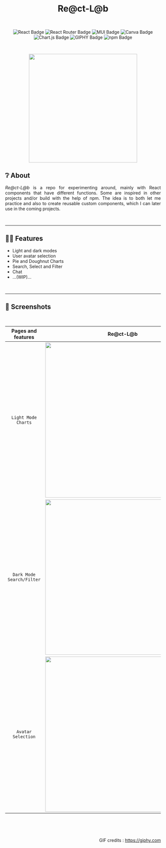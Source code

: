 <h1 align="center">Re@ct-L@b</h1><br/>

<div align="center">
  
![React Badge](https://img.shields.io/badge/React-61DAFB?style=for-the-badge&logo=react&logoColor=white)
![React Router Badge](https://img.shields.io/badge/React_Router-CA4245?style=for-the-badge&logo=react-router&logoColor=white)
![MUI Badge](https://img.shields.io/badge/MUI-007FFF?style=for-the-badge&logo=mui&logoColor=white)
![Canva Badge](https://img.shields.io/badge/Canva-00C4CC?style=for-the-badge&logo=canva&logoColor=white)
![Chart.js Badge](https://img.shields.io/badge/Chart.js-FF6384?style=for-the-badge&logo=Chart.js&logoColor=white)
![GIPHY Badge](https://img.shields.io/badge/giphy-FF6666?style=for-the-badge&logo=giphy&logoColor=white)
![npm Badge](https://img.shields.io/badge/npm-CB3837?style=for-the-badge&logo=npm&logoColor=white)
  
</div>

<br/><p align="center"> <img align="center" src="https://media.giphy.com/media/6SPT4vjEWBPjECMXwr/giphy.gif" width="350" height="auto"/></p>

## ❔ About

<p align="justify"><i>Re@ct-L@b</i> is a repo for experimenting around, mainly with React components that have different functions. Some are inspired in other projects and/or build with the help of npm. The idea is to both let me practice and also to create reusable custom components, which I can later use in the coming projects.</p><br/>

---

## 🧪🧠 Features

- Light and dark modes
- User avatar selection
- Pie and Doughnut Charts
- Search, Select and Filter
- Chat
- ...(WIP)...
<br/>

---

## 📸 Screenshots

<br/><div align="center">
  
|Pages and features|Re@ct-L@b|
| :----------------: | :---------------------------------------------------: |
|`Light Mode Charts`|<img src="https://user-images.githubusercontent.com/94974740/171412711-c2d5b16c-0cb3-477e-95e8-af60e752d94f.png"  width="500" height="auto" />|
|`Dark Mode Search/Filter` |<img src="https://user-images.githubusercontent.com/94974740/171412708-4cdf0bdf-3f92-4152-b134-63d3e3cbf126.png"  width="500" height="auto">|
|`Avatar Selection` |<img src="https://user-images.githubusercontent.com/94974740/171030838-b5646865-01e7-441f-870f-393895167db4.png"  width="500" height="auto">|
  
</div><br/>

<br/><p align="right">GIF credits : https://giphy.com</p>
